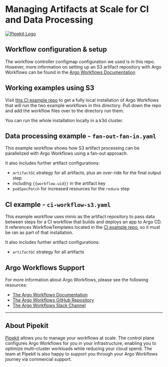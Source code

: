 # Managing Artifacts at Scale for CI and Data Processing

[![Pipekit Logo](https://raw.githubusercontent.com/pipekit/talk-demos/main/assets/images/pipekit-logo.png)](https://pipekit.io)


## Workflow configuration & setup
The workflow controller configmap configuration we used is in this repo. However, more information on setting up an S3 artifact repository with Argo Workflows can be found in the [Argo Workflows Documentation](https://argoproj.github.io/argo-workflows/configure-artifact-repository/#configuring-aws-s3)

## Working examples using S3
Visit [this CI example repo](https://github.com/pipekit/argo-workflows-ci-example) to get a fully local installation of Argo Workflows that will run the two example workflows in this directory. Pull down the repo and add the workflow files over to the directory run them.

You can run the whole installation locally in a k3d cluster. 

## Data processing example - `fan-out-fan-in.yaml`
This example workflow shows how S3 artifact processing can be parallelized with Argo Workflows using a fan-out approach. 

It also includes further artifact configurations:
- `artifactGC` strategy for all artifacts, plus an over-ride for the final output step
- including `{{workflow.uid}}` in the artifact key
- `podSpecPatch` for increased resources for the `reduce` step

## CI example - `ci-workflow-s3.yaml`
This example workflow uses minio as the artifact repository to pass data between steps for a CI workflow that builds and deploys an app to Argo CD. It references WorkflowTemplates located in the [CI example repo](https://github.com/pipekit/argo-workflows-ci-example), so it must be ran as part of that installation.

It also includes further artifact configurations:
- `artifactGC` strategy for all artifacts

## Argo Workflows Support

For more information about Argo Workflows, please see the following resources:


* [The Argo Workflows Documentation](https://argoproj.github.io/argo-workflows/)
* [The Argo Workflows GitHub Repository](https://github.com/argoproj/argo-workflows/)
* [The Argo Workflows Slack Channel](https://cloud-native.slack.com/archives/C01QW9QSSSK)

---

## About Pipekit
[Pipekit](pipekit.io) allows you to manage your workflows at scale. The control plane configures Argo Workflows for you in your infrastructure, enabling you to optimize multi-cluster workloads while reducing your cloud spend.  The team at Pipekit is also happy to support you through your Argo Workflows journey via commercial support.
